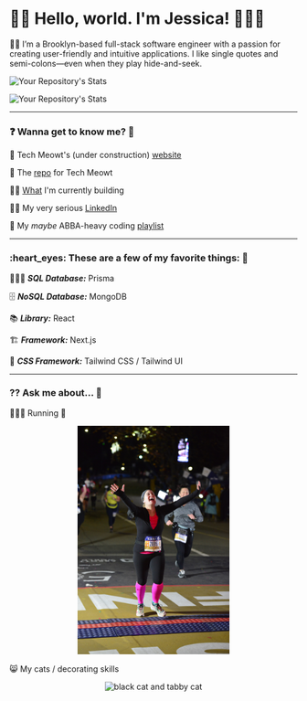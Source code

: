 # 👋🏻 Hello, world. I'm Jessica! 👩🏼‍💻

🗽🍎 I’m a Brooklyn-based full-stack software engineer with a passion for creating user-friendly and intuitive applications. I like single quotes and semi-colons—even when they play hide-and-seek.

![Your Repository's Stats](https://github-readme-stats.vercel.app/api?username=jessicagallagher&show_icons=true)

![Your Repository's Stats](https://github-readme-stats.vercel.app/api/top-langs/?username=jessicagallagher&theme=blue-green)

---

<h3>❓ Wanna get to know me? 👀</h3>

🚧 Tech Meowt's (under construction) [website](https://www.iamjessg.com)

💯 The [repo](https://github.com/jessicagallagher/iamjessg) for Tech Meowt

👩‍💻 [What](https://github.com/Tech-Meowt/red2blue-v1) I'm currently building

👩‍💼 My very serious [LinkedIn](https://www.linkedin.com/in/jessica-gallagher)

🎵 My _maybe_ ABBA-heavy coding [playlist](https://music.apple.com/us/playlist/pl.u-zPyLl9YFxVmDVW)

---

<h3>:heart_eyes: These are a few of my favorite things: 💞</h3>

🕵🏼‍♀️ **_SQL Database:_** Prisma

🗄 **_NoSQL Database:_** MongoDB

:books: **_Library:_** React

🏗 **_Framework:_** Next.js

🎨 **_CSS Framework:_** Tailwind CSS / Tailwind UI

---

<h3>⁇ Ask me about... 🤔</h3>

🏃🏼‍♀️ Running 🏅
  
<p align="center">
  <img src='https://github.com/jessicagallagher/jessicagallagher/blob/main/IMG_1170.JPG' height='400' alt='woman crossing the finish line of a marathon'></img></p>
  
😸 My cats / decorating skills

<p align="center">
  <img src='https://github.com/jessicagallagher/jessicagallagher/blob/main/IMG_0598%202.jpg' height='400' width='275' alt='black cat and tabby cat'></img>
</p>
